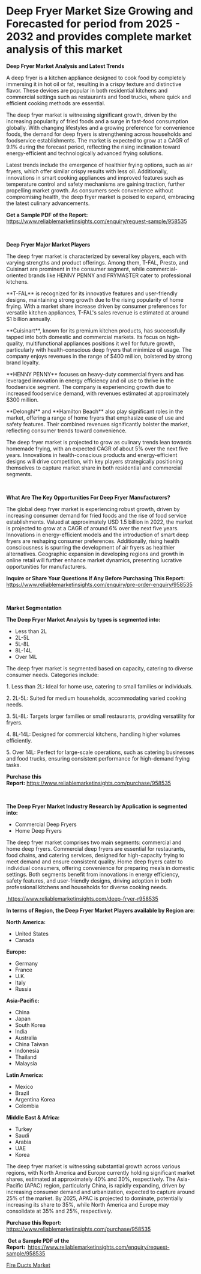 <p><h1>Deep Fryer Market Size Growing and Forecasted for period from 2025 - 2032 and provides complete market analysis of this market</h1></p><p><strong>Deep Fryer Market Analysis and Latest Trends</strong></p>
<p><p>A deep fryer is a kitchen appliance designed to cook food by completely immersing it in hot oil or fat, resulting in a crispy texture and distinctive flavor. These devices are popular in both residential kitchens and commercial settings such as restaurants and food trucks, where quick and efficient cooking methods are essential. </p><p>The deep fryer market is witnessing significant growth, driven by the increasing popularity of fried foods and a surge in fast-food consumption globally. With changing lifestyles and a growing preference for convenience foods, the demand for deep fryers is strengthening across households and foodservice establishments. The market is expected to grow at a CAGR of 9.1% during the forecast period, reflecting the rising inclination toward energy-efficient and technologically advanced frying solutions. </p><p>Latest trends include the emergence of healthier frying options, such as air fryers, which offer similar crispy results with less oil. Additionally, innovations in smart cooking appliances and improved features such as temperature control and safety mechanisms are gaining traction, further propelling market growth. As consumers seek convenience without compromising health, the deep fryer market is poised to expand, embracing the latest culinary advancements.</p></p>
<p><strong>Get a Sample PDF of the Report:&nbsp;</strong> <a href="https://www.reliablemarketinsights.com/enquiry/request-sample/958535?utm_campaign=2311&utm_medium=2&utm_source=Github&utm_content=ia&utm_term=17022025&utm_id=deep-fryer">https://www.reliablemarketinsights.com/enquiry/request-sample/958535</a></p>
<p>&nbsp;</p>
<p><strong>Deep Fryer Major Market Players</strong></p>
<p><p>The deep fryer market is characterized by several key players, each with varying strengths and product offerings. Among them, T-FAL, Presto, and Cuisinart are prominent in the consumer segment, while commercial-oriented brands like HENNY PENNY and FRYMASTER cater to professional kitchens.</p><p>**T-FAL** is recognized for its innovative features and user-friendly designs, maintaining strong growth due to the rising popularity of home frying. With a market share increase driven by consumer preferences for versatile kitchen appliances, T-FAL's sales revenue is estimated at around $1 billion annually.</p><p>**Cuisinart**, known for its premium kitchen products, has successfully tapped into both domestic and commercial markets. Its focus on high-quality, multifunctional appliances positions it well for future growth, particularly with health-conscious deep fryers that minimize oil usage. The company enjoys revenues in the range of $400 million, bolstered by strong brand loyalty.</p><p>**HENNY PENNY** focuses on heavy-duty commercial fryers and has leveraged innovation in energy efficiency and oil use to thrive in the foodservice segment. The company is experiencing growth due to increased foodservice demand, with revenues estimated at approximately $300 million.</p><p>**Delonghi** and **Hamilton Beach** also play significant roles in the market, offering a range of home fryers that emphasize ease of use and safety features. Their combined revenues significantly bolster the market, reflecting consumer trends toward convenience.</p><p>The deep fryer market is projected to grow as culinary trends lean towards homemade frying, with an expected CAGR of about 5% over the next five years. Innovations in health-conscious products and energy-efficient designs will drive competition, with key players strategically positioning themselves to capture market share in both residential and commercial segments.</p></p>
<p>&nbsp;</p>
<p><strong>What Are The Key Opportunities For Deep Fryer Manufacturers?</strong></p>
<p><p>The global deep fryer market is experiencing robust growth, driven by increasing consumer demand for fried foods and the rise of food service establishments. Valued at approximately USD 1.5 billion in 2022, the market is projected to grow at a CAGR of around 6% over the next five years. Innovations in energy-efficient models and the introduction of smart deep fryers are reshaping consumer preferences. Additionally, rising health consciousness is spurring the development of air fryers as healthier alternatives. Geographic expansion in developing regions and growth in online retail will further enhance market dynamics, presenting lucrative opportunities for manufacturers.</p></p>
<p><strong>Inquire or Share Your Questions If Any Before Purchasing This Report:</strong> <a href="https://www.reliablemarketinsights.com/enquiry/pre-order-enquiry/958535?utm_campaign=2311&utm_medium=2&utm_source=Github&utm_content=ia&utm_term=17022025&utm_id=deep-fryer">https://www.reliablemarketinsights.com/enquiry/pre-order-enquiry/958535</a></p>
<p>&nbsp;</p>
<p><strong>Market Segmentation</strong></p>
<p><strong>The Deep Fryer Market Analysis by types is segmented into:</strong></p>
<p><ul><li>Less than 2L</li><li>2L-5L</li><li>5L-8L</li><li>8L-14L</li><li>Over 14L</li></ul></p>
<p><p>The deep fryer market is segmented based on capacity, catering to diverse consumer needs. Categories include: </p><p>1. Less than 2L: Ideal for home use, catering to small families or individuals.</p><p>2. 2L-5L: Suited for medium households, accommodating varied cooking needs.</p><p>3. 5L-8L: Targets larger families or small restaurants, providing versatility for fryers.</p><p>4. 8L-14L: Designed for commercial kitchens, handling higher volumes efficiently.</p><p>5. Over 14L: Perfect for large-scale operations, such as catering businesses and food trucks, ensuring consistent performance for high-demand frying tasks.</p></p>
<p><strong>Purchase this Report:&nbsp;</strong><a href="https://www.reliablemarketinsights.com/purchase/958535?utm_campaign=2311&utm_medium=2&utm_source=Github&utm_content=ia&utm_term=17022025&utm_id=deep-fryer">https://www.reliablemarketinsights.com/purchase/958535</a></p>
<p>&nbsp;</p>
<p><strong>The Deep Fryer Market Industry Research by Application is segmented into:</strong></p>
<p><ul><li>Commercial Deep Fryers</li><li>Home Deep Fryers</li></ul></p>
<p><p>The deep fryer market comprises two main segments: commercial and home deep fryers. Commercial deep fryers are essential for restaurants, food chains, and catering services, designed for high-capacity frying to meet demand and ensure consistent quality. Home deep fryers cater to individual consumers, offering convenience for preparing meals in domestic settings. Both segments benefit from innovations in energy efficiency, safety features, and user-friendly designs, driving adoption in both professional kitchens and households for diverse cooking needs.</p></p>
<p><a href="https://www.reliablemarketinsights.com/deep-fryer-r958535?utm_campaign=2311&utm_medium=2&utm_source=Github&utm_content=ia&utm_term=17022025&utm_id=deep-fryer">&nbsp;https://www.reliablemarketinsights.com/deep-fryer-r958535</a></p>
<p><strong>In terms of Region, the Deep Fryer Market Players available by Region are:</strong></p>
<p>
    <p> <strong> North America: </strong>
        <ul>
            <li>United States</li>
            <li>Canada</li>
        </ul>
        </p> 
    <p> <strong> Europe: </strong>
        <ul>
            <li>Germany</li>
            <li>France</li>
            <li>U.K.</li>
            <li>Italy</li>
            <li>Russia</li>
        </ul>
        </p> 
    <p> <strong> Asia-Pacific: </strong>
        <ul>
            <li>China</li>
            <li>Japan</li>
            <li>South Korea</li>
            <li>India</li>
            <li>Australia</li>
            <li>China Taiwan</li>
            <li>Indonesia</li>
            <li>Thailand</li>
            <li>Malaysia</li>
        </ul>
        </p> 
    <p> <strong> Latin America: </strong>
        <ul>
            <li>Mexico</li>
            <li>Brazil</li>
            <li>Argentina Korea</li>
            <li>Colombia</li>
        </ul>
        </p> 
    <p> <strong> Middle East & Africa: </strong>
        <ul>
            <li>Turkey</li>
            <li>Saudi</li>
            <li>Arabia</li>
            <li>UAE</li>
            <li>Korea</li>
        </ul>
    </p>
    </p>
<p><p>The deep fryer market is witnessing substantial growth across various regions, with North America and Europe currently holding significant market shares, estimated at approximately 40% and 30%, respectively. The Asia-Pacific (APAC) region, particularly China, is rapidly expanding, driven by increasing consumer demand and urbanization, expected to capture around 25% of the market. By 2025, APAC is projected to dominate, potentially increasing its share to 35%, while North America and Europe may consolidate at 35% and 25%, respectively.</p></p>
<p><strong>Purchase this Report: </strong><a href="https://www.reliablemarketinsights.com/purchase/958535?utm_campaign=2311&utm_medium=2&utm_source=Github&utm_content=ia&utm_term=17022025&utm_id=deep-fryer">https://www.reliablemarketinsights.com/purchase/958535</a></p>
<p>&nbsp;<strong>Get a Sample PDF of the Report:&nbsp;&nbsp;</strong><a href="https://www.reliablemarketinsights.com/enquiry/request-sample/958535?utm_campaign=2311&utm_medium=2&utm_source=Github&utm_content=ia&utm_term=17022025&utm_id=deep-fryer">https://www.reliablemarketinsights.com/enquiry/request-sample/958535</a></p>
<p><strong></strong></p>
<p><p><a href="https://github.com/krinerstormy331/Market-Research-Report-List-1/blob/main/fire-ducts-market.md?utm_campaign=2311&utm_medium=2&utm_source=Github&utm_content=ia&utm_term=17022025&utm_id=deep-fryer">Fire Ducts Market</a></p></p>